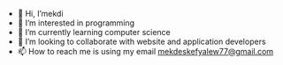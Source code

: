 - 👋 Hi, I’mekdi 
- 👀 I’m interested in programming
- 🌱 I’m currently learning computer science 
- 💞️ I’m looking to collaborate with website and application developers
- 📫 How to reach me is using my email mekdeskefyalew77@gmail.com 

<!---
mekdes47/mekdes47 is a ✨ special ✨ repository because its `README.md` (this file) appears on your GitHub profile.
You can click the Preview link to take a look at your changes.
--->
